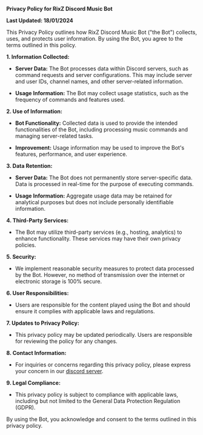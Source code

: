 **Privacy Policy for RixZ Discord Music Bot**

**Last Updated: 18/01/2024**

This Privacy Policy outlines how RixZ Discord Music Bot ("the Bot") collects, uses, and protects user information. By using the Bot, you agree to the terms outlined in this policy.

**1. Information Collected:**

   - **Server Data:** The Bot processes data within Discord servers, such as command requests and server configurations. This may include server and user IDs, channel names, and other server-related information.

   - **Usage Information:** The Bot may collect usage statistics, such as the frequency of commands and features used.

**2. Use of Information:**

   - **Bot Functionality:** Collected data is used to provide the intended functionalities of the Bot, including processing music commands and managing server-related tasks.

   - **Improvement:** Usage information may be used to improve the Bot's features, performance, and user experience.

**3. Data Retention:**

   - **Server Data:** The Bot does not permanently store server-specific data. Data is processed in real-time for the purpose of executing commands.

   - **Usage Information:** Aggregate usage data may be retained for analytical purposes but does not include personally identifiable information.

**4. Third-Party Services:**

   - The Bot may utilize third-party services (e.g., hosting, analytics) to enhance functionality. These services may have their own privacy policies.

**5. Security:**

   - We implement reasonable security measures to protect data processed by the Bot. However, no method of transmission over the internet or electronic storage is 100% secure.

**6. User Responsibilities:**

   - Users are responsible for the content played using the Bot and should ensure it complies with applicable laws and regulations.

**7. Updates to Privacy Policy:**

   - This privacy policy may be updated periodically. Users are responsible for reviewing the policy for any changes.

**8. Contact Information:**

   - For inquiries or concerns regarding this privacy policy, please express your concern in our [discord server](https://discord.com/invite/EJccHkYWFx).

**9. Legal Compliance:**

   - This privacy policy is subject to compliance with applicable laws, including but not limited to the General Data Protection Regulation (GDPR).

By using the Bot, you acknowledge and consent to the terms outlined in this privacy policy.
